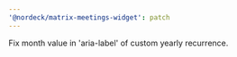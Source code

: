 ```yaml
---
'@nordeck/matrix-meetings-widget': patch
---
```


Fix month value in 'aria-label' of custom yearly recurrence.
